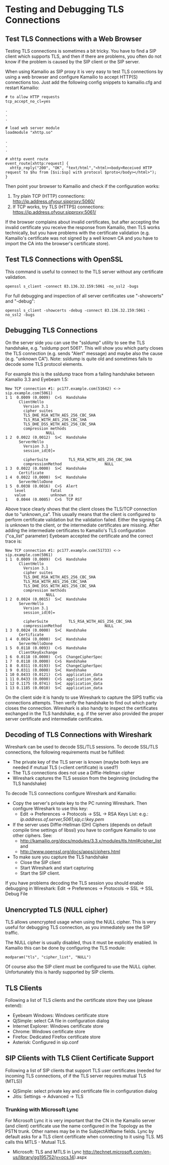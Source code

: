# Testing and Debugging TLS Connections

## Test TLS Connections with a Web Browser

Testing TLS connections is sometimes a bit tricky. You have to find a
SIP client which supports TLS, and then if there are problems, you often
do not know if the problem is caused by the SIP client or the SIP
server.

When using Kamailio as SIP proxy it is very easy to test TLS connections
by using a web browser and configure Kamailio to accept HTTP(S)
connections too. Just add the following config snippets to kamailio.cfg
and restart Kamailio:

    # to allow HTTP requests
    tcp_accept_no_cl=yes

    .
    .
    .

    # load web server module
    loadmodule "xhttp.so"

    .
    .
    .

    # xhttp event route
    event_route[xhttp:request] {
      xhttp_reply("200", "OK", "text/html","<html><body>Received HTTP request to $hu from [$si:$sp] with protocol $proto</body></html>");
    }

Then point your browser to Kamailio and check if the configuration
works:

1.  Try plain TCP (HTTP) connections:
    <http://ip.address.ofyour.sipproxy:5060/>
2.  If TCP works, try TLS (HTTPS) connections:
    <https://ip.address.ofyour.sipproxy:5061/>

If the browser complains about invalid certificates, but after accepting
the invalid certificate you receive the response from Kamailio, then TLS
works technically, but you have problems with the certificate validation
(e.g. Kamailio's certificate was not signed by a well known CA and you
have to import the CA into the browser's certificate store).

## Test TLS Connections with OpenSSL

This command is useful to connect to the TLS server without any
certificate validation.

    openssl s_client -connect 83.136.32.159:5061 -no_ssl2 -bugs

For full debugging and inspection of all server certificates use
"-showcerts" and "-debug":

    openssl s_client -showcerts -debug -connect 83.136.32.159:5061 -no_ssl2 -bugs

## Debugging TLS Connections

On the server side you can use the "ssldump" utility to see the TLS
handshake, e.g. "ssldump port 5061". This will show you which party
closes the TLS connection (e.g. sends "Alert" message) and maybe also
the cause (e.g. "unknown CA"). Note: ssldump is quite old and sometimes
fails to decode some TLS protocol elements.

For example this is the ssldump trace from a failing handshake between
Kamailio 3.3 and Eyebeam 1.5:

    New TCP connection #1: pc177.example.com(51642) <-> sip.example.com(5061)
    1 1  0.0009 (0.0009)  C>S  Handshake
          ClientHello
            Version 3.1
            cipher suites
            TLS_DHE_RSA_WITH_AES_256_CBC_SHA
            TLS_RSA_WITH_AES_256_CBC_SHA
            TLS_DHE_DSS_WITH_AES_256_CBC_SHA
            compression methods
                      NULL
    1 2  0.0022 (0.0012)  S>C  Handshake
          ServerHello
            Version 3.1
            session_id[0]=

            cipherSuite         TLS_RSA_WITH_AES_256_CBC_SHA
            compressionMethod                   NULL
    1 3  0.0022 (0.0000)  S>C  Handshake
          Certificate
    1 4  0.0022 (0.0000)  S>C  Handshake
          ServerHelloDone
    1 5  0.0038 (0.0016)  C>S  Alert
        level           fatal
        value           unknown_ca
    1    0.0044 (0.0005)  C>S  TCP RST

Above trace clearly shows that the client closes the TLS/TCP connection
due to "unknown_ca". This usually means that the client is configured to
perform certificate validation but the validation failed. Either the
signing CA is unknown to the client, or the intermediate certificates
are missing. After adding the intermediate certificates to Kamailio's
TLS configuration ("ca_list" parameter) Eyebeam accepted the certificate
and the correct trace is:

    New TCP connection #1: pc177.example.com(51733) <-> sip.example.com(5061)
    1 1  0.0009 (0.0009)  C>S  Handshake
          ClientHello
            Version 3.1
            cipher suites
            TLS_DHE_RSA_WITH_AES_256_CBC_SHA
            TLS_RSA_WITH_AES_256_CBC_SHA
            TLS_DHE_DSS_WITH_AES_256_CBC_SHA
            compression methods
                      NULL
    1 2  0.0024 (0.0015)  S>C  Handshake
          ServerHello
            Version 3.1
            session_id[0]=

            cipherSuite         TLS_RSA_WITH_AES_256_CBC_SHA
            compressionMethod                   NULL
    1 3  0.0024 (0.0000)  S>C  Handshake
          Certificate
    1 4  0.0024 (0.0000)  S>C  Handshake
          ServerHelloDone
    1 5  0.0118 (0.0093)  C>S  Handshake
          ClientKeyExchange
    1 6  0.0118 (0.0000)  C>S  ChangeCipherSpec
    1 7  0.0118 (0.0000)  C>S  Handshake
    1 8  0.0311 (0.0193)  S>C  ChangeCipherSpec
    1 9  0.0311 (0.0000)  S>C  Handshake
    1 10 0.0433 (0.0121)  C>S  application_data
    1 11 0.0433 (0.0000)  C>S  application_data
    1 12 0.1175 (0.0741)  S>C  application_data
    1 13 0.1185 (0.0010)  S>C  application_data

On the client side it is handy to use Wireshark to capture the SIPS
traffic via connections attempts. Then verify the handshake to find out
which party closes the connection. Wireshark is also handy to inspect
the certificates exchanged in the TLS handshake, e.g. if the server also
provided the proper server certificate and intermediate certificates.

## Decoding of TLS Connections with Wireshark

Wireshark can be used to decode SSL/TLS sessions. To decode SSL/TLS
connections, the following requirements must be fulfilled:

-   The private key of the TLS server is known (maybe both keys are
    needed if mutual TLS (=client certificate) is used?)
-   The TLS connections does not use a Diffie-Hellman cipher
-   Wireshark captures the TLS session from the beginning (including the
    TLS handshake)

To decode TLS connections configure Wireshark and Kamailio:

-   Copy the server's private key to the PC running Wireshark. Then
    configure Wireshark to use this key:
    -   Edit → Preferences → Protocols → SSL → RSA Keys List: e.g.:
        *ip.address.of.server,5061,sip,c:\\key.pem*
-   If the server uses Diffie-Hellman (DH) Ciphers (depends on default
    compile time settings of libssl) you have to configure Kamailio to
    use other ciphers. See:
    -   <http://kamailio.org/docs/modules/3.3.x/modules/tls.html#cipher_list>
        and
    -   <http://www.openssl.org/docs/apps/ciphers.html>
-   To make sure you capture the TLS handshake
    -   Close the SIP client
    -   Start Wireshark and start capturing
    -   Start the SIP client.

If you have problems decoding the TLS session you should enable
debugging in Wireshark: Edit -> Preferences -> Protocols -> SSL -> SSL
Debug File

## Unencrypted TLS (NULL cipher)

TLS allows unencrypted usage when using the NULL cipher. This is very
useful for debugging TLS connection, as you immediately see the SIP
traffic.

The NULL cipher is usually disabled, thus it must be explicitly enabled.
In Kamailio this can be done by configuring the TLS module:

    modparam("tls", "cipher_list", "NULL")

Of course also the SIP client must be configured to use the NULL cipher.
Unfortunately this is hardly supported by SIP clients.

## TLS Clients

Following a list of TLS clients and the certificate store they use
(please extend):

-   Eyebeam Windows: Windows certificate store
-   QjSimple: select CA file in configuration dialog
-   Internet Explorer: Windows certificate store
-   Chrome: Windows certificate store
-   Firefox: Dedicated Firefox certificate store
-   Asterisk: Configured in sip.conf

## SIP Clients with TLS Client Certificate Support

Following a list of SIP clients that support TLS user certificates
(needed for incoming TLS connections, of if the TLS server requires
mutual TLS (MTLS))

-   QjSimple: select private key and certificate file in configuration
    dialog
-   Jitis: Settings -> Advanced -> TLS

### Trunking with Microsoft Lync

For Microsoft Lync it is very important that the CN in the Kamailio
server (and client) certificate use the name configured in the Topology
as the PSTN trunk. Other names may be in the SubjectAltName fields. Lync
by default asks for a TLS client certificate when connecting to it using
TLS. MS calls this MTLS - Mutual TLS.

-   Microsoft: TLS and MTLS in Lync
    <http://technet.microsoft.com/en-us/library/gg195752(v=ocs.14>).aspx
